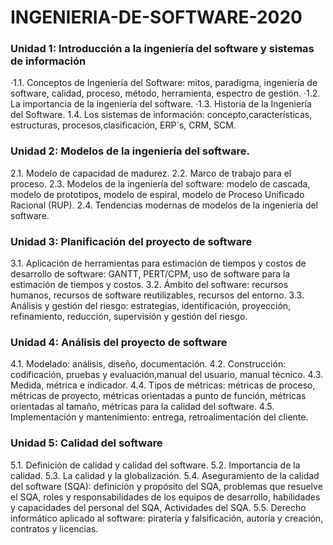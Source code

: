 # INGENIERIA-DE-SOFTWARE-2020
### Unidad 1: Introducción a la ingeniería del software y sistemas de información

·1.1. Conceptos de Ingeniería del Software: mitos, paradigma, ingeniería de software, 
calidad, proceso, método, herramienta, espectro de gestión.
·1.2. La importancia de la ingeniería del software.
·1.3. Historia de la Ingeniería del Software.
1.4. Los sistemas de información: concepto,características, estructuras, 
procesos,clasificación, ERP´s, CRM, SCM.

### Unidad 2: Modelos de la ingeniería del software.

2.1. Modelo de capacidad de madurez.
2.2. Marco de trabajo para el proceso.
2.3. Modelos de la ingeniería del software: modelo de cascada, modelo de prototipos,
modelo de espiral, modelo de Proceso Unificado Racional (RUP).
2.4. Tendencias modernas de modelos de la ingeniería del software.

### Unidad 3: Planificación del proyecto de software

3.1. Aplicación de herramientas para estimación de tiempos y costos de desarrollo 
de software: GANTT, PERT/CPM, uso de software para la estimación de tiempos y costos.
3.2. Ámbito del software: recursos humanos, recursos de software reutilizables, 
recursos del entorno.
3.3. Análisis y gestión del riesgo: estrategias, identificación, proyección, 
refinamiento, reducción, supervisión y gestión del riesgo.

### Unidad 4: Análisis del proyecto de software

4.1. Modelado: análisis, diseño, documentación.
4.2. Construcción: codificación, pruebas y evaluación,manual del usuario, manual técnico.
4.3. Medida, métrica e indicador.
4.4. Tipos de métricas: métricas de proceso, métricas de proyecto, métricas orientadas a 
punto de función, métricas orientadas al tamaño, métricas para la calidad del software.
4.5. Implementación y mantenimiento: entrega, retroalimentación del cliente.

### Unidad 5: Calidad del software

5.1. Definición de calidad y calidad del software.
5.2. Importancia de la calidad.
5.3. La calidad y la globalización.
5.4. Aseguramiento de la calidad del software (SQA): definición y propósito del SQA, 
problemas que resuelve el SQA, roles y responsabilidades de los equipos de desarrollo, 
habilidades y capacidades del personal del SQA, Actividades del SQA.
5.5. Derecho informático aplicado al software: piratería y falsificación, autoría y creación, 
contratos y licencias.


